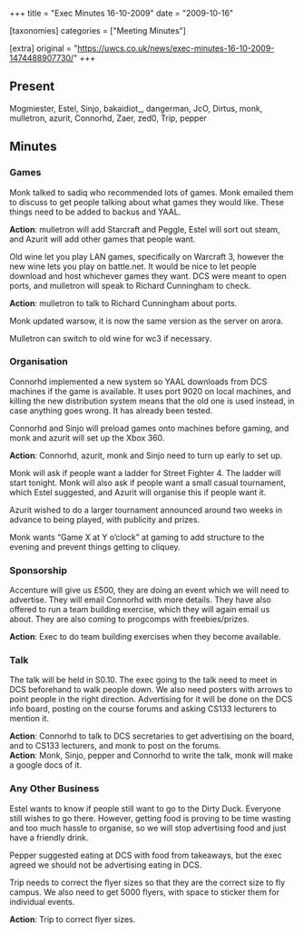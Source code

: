 +++
title = "Exec Minutes 16-10-2009"
date = "2009-10-16"

[taxonomies]
categories = ["Meeting Minutes"]

[extra]
original = "https://uwcs.co.uk/news/exec-minutes-16-10-2009-1474488907730/"
+++

## Present

Mogmiester, Estel, Sinjo, bakaidiot\_, dangerman, JcO, Dirtus, monk, mulletron, azurit, Connorhd, Zaer, zed0, Trip, pepper

## Minutes

### Games

Monk talked to sadiq who recommended lots of games. Monk emailed them to discuss to get people talking about what games they would like. These things need to be added to backus and YAAL.

**Action**: mulletron will add Starcraft and Peggle, Estel will sort out steam, and Azurit will add other games that people want.

Old wine let you play LAN games, specifically on Warcraft 3, however the new wine lets you play on battle.net. It would be nice to let people download and host whichever games they want. DCS were meant to open ports, and mulletron will speak to Richard Cunningham to check.

**Action**: mulletron to talk to Richard Cunningham about ports.

Monk updated warsow, it is now the same version as the server on arora.

Mulletron can switch to old wine for wc3 if necessary.

### Organisation

Connorhd implemented a new system so YAAL downloads from DCS machines if the game is available. It uses port 9020 on local machines, and killing the new distribution system means that the old one is used instead, in case anything goes wrong. It has already been tested.

Connorhd and Sinjo will preload games onto machines before gaming, and monk and azurit will set up the Xbox 360.

**Action**: Connorhd, azurit, monk and Sinjo need to turn up early to set up.

Monk will ask if people want a ladder for Street Fighter 4. The ladder will start tonight. Monk will also ask if people want a small casual tournament, which Estel suggested, and Azurit will organise this if people want it.

Azurit wished to do a larger tournament announced around two weeks in advance to being played, with publicity and prizes.

Monk wants “Game X at Y o’clock” at gaming to add structure to the evening and prevent things getting to cliquey.

### Sponsorship

Accenture will give us £500, they are doing an event which we will need to advertise. They will email Connorhd with more details. They have also offered to run a team building exercise, which they will again email us about. They are also coming to progcomps with freebies/prizes.

**Action**: Exec to do team building exercises when they become available.

### Talk

The talk will be held in S0.10. The exec going to the talk need to meet in DCS beforehand to walk people down. We also need posters with arrows to point people in the right direction. Advertising for it will be done on the DCS info board, posting on the course forums and asking CS133 lecturers to mention it.

**Action**: Connorhd to talk to DCS secretaries to get advertising on the board, and to CS133 lecturers, and monk to post on the forums.  
**Action**: Monk, Sinjo, pepper and Connorhd to write the talk, monk will make a google docs of it.

### Any Other Business

Estel wants to know if people still want to go to the Dirty Duck. Everyone still wishes to go there. However, getting food is proving to be time wasting and too much hassle to organise, so we will stop advertising food and just have a friendly drink.

Pepper suggested eating at DCS with food from takeaways, but the exec agreed we should not be advertising eating in DCS.

Trip needs to correct the flyer sizes so that they are the correct size to fly campus. We also need to get 5000 flyers, with space to sticker them for individual events.

**Action**: Trip to correct flyer sizes.
